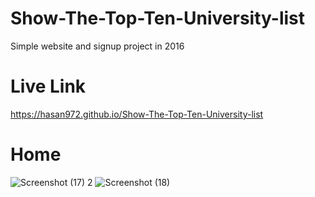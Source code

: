 # Show-The-Top-Ten-University-list
Simple website and signup project in 2016
# Live Link
 https://hasan972.github.io/Show-The-Top-Ten-University-list
# Home
![Screenshot (17)](https://user-images.githubusercontent.com/49594744/111823341-09fca880-890f-11eb-9d3e-3cfe75950a55.png)
2
![Screenshot (18)](https://user-images.githubusercontent.com/49594744/111823352-0cf79900-890f-11eb-8dea-76d167f2cdb2.png)
